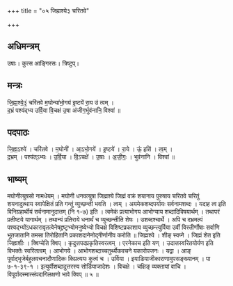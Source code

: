+++
title = "०५ जिह्मश्ये३ चरितवे"

+++
## अधिमन्त्रम्
उषाः। कुत्स आङ्गिरसः। त्रिष्टुप्।

## मन्त्रः
जि॒ह्म॒श्ये॒३॒॑ चरि॑तवे म॒घोन्या॑भो॒गय॑ इ॒ष्टये॑ रा॒य उ॑ त्वम् ।  
द॒भ्रं पश्य॑द्भ्य उर्वि॒या वि॒चक्ष॑ उ॒षा अ॑जीग॒र्भुव॑नानि॒ विश्वा॑ ॥

## पदपाठः
जि॒ह्म॒ऽश्ये॑ । चरि॑तवे । म॒घोनी॑ । आ॒ऽभो॒गये॑ । इ॒ष्टये॑ । रा॒ये । ऊं॒ इति॑ । त्व॒म् ।  
द॒भ्रम् । पश्य॑त्ऽभ्यः । उ॒र्वि॒या । वि॒ऽचक्षे॑ । उ॒षाः । अ॒जी॒गः॒ । भुव॑नानि । विश्वा॑ ॥

## भाष्यम्
मघोनीत्युषसो नामधेयम् । मघोनी धनवत्युषा जिह्मश्ये जिह्मं वक्रं शयानाय पुरुषाय चरितवे चरितुं शयनादुत्थाय स्वापेक्षितं प्रति गन्तुं व्युच्छन्ती भवति । त्वम् । अयमेकशब्दपर्यायः सर्वनामशब्दः । यदाह त्व इति विनिग्रहार्थीयं सर्वनामानुदात्तम् (नि १-७) इति । त्वमेकं प्रत्याभोगय आभोग्याय शब्दादिविषयार्थम् । तथापरं प्रतीष्टये यागार्थम् । तथान्यं प्रतिराये धनार्थं च व्युच्छन्तीति शेषः । उशब्दश्चार्थे । अपि च दभ्रमल्पं पश्यद्भ्योंऽधकारावृतत्वेनेषद्द्रष्टृभ्योमनुष्येभ्यो विचक्षे विशिष्टप्रकाशाय व्युच्छन्त्युर्विया उर्वी विस्तीर्णोषाः सर्वाणि भूतजातानि तमसा तिरोहितानि प्रकाशदानेनोद्गीर्णानीव करोति ॥ जिह्मश्ये । शीङ् स्वप्ने । जिह्मं शेत इति जिह्मशीः । क्विप्चेति क्विप् । कृदुत्तपदप्रकृतिस्वरत्वम् । एरनेकाच इति यण् । उदात्तस्वरितयोर्यण इति विभक्तेः स्वरितत्वम् । आभोगये । आभोगशब्दाच्चतुर्थ्येकवचने यकारोपजनः । यद्वा । आङ् पूर्वाद्भुजेर्बहुलवचनादौणादिकः किप्रत्ययः कुत्वं च । उर्विया । इयाडियाजीकाराणामुपसङ्ख्यानम् । पा ७-१-३९-१ । इत्युर्वीशब्दादुत्तरस्य सोर्डियाजादेशः । विचक्षे । चक्षिङ् व्यक्तायां वाचि । विपूर्वादस्मात्संपदागिलक्षणो भावे क्विप् ॥ ५ ॥